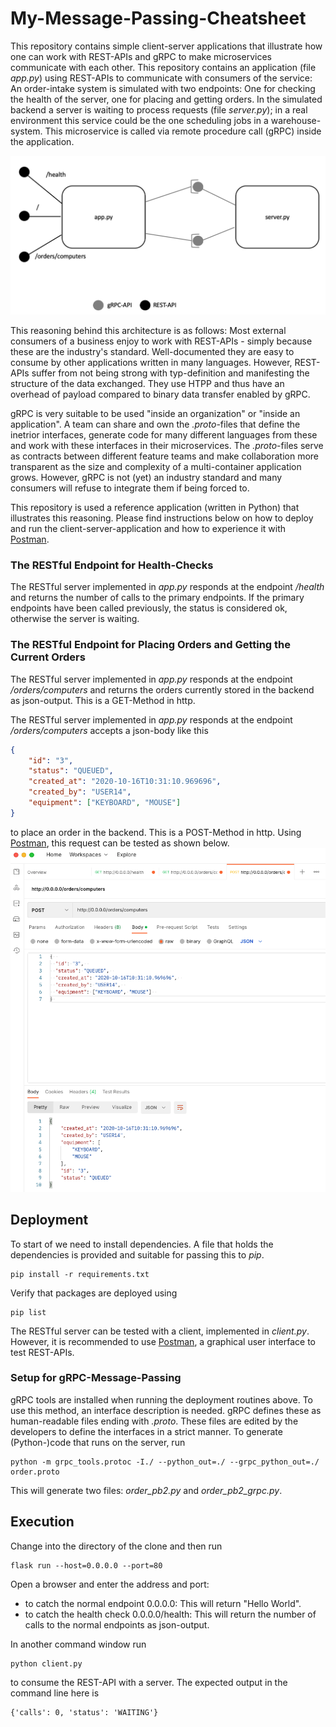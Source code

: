 # My-Message-Passing-Cheatsheet
This repository contains simple client-server applications that illustrate how one can work with REST-APIs and gRPC to make microservices communicate with each other. This repository contains an application (file *app.py*) using REST-APIs to communicate with consumers of the service: An order-intake system is simulated with two endpoints: One for checking the health of the server, one for placing and getting orders.
In the simulated backend a server is waiting to process requests (file *server.py*); in a real environment this service could be the one scheduling jobs in a warehouse-system. This microservice is called via remote procedure call (gRPC) inside the application.

<img src="architecture.png"/>

This reasoning behind this architecture is as follows: Most external consumers of a business enjoy to work with REST-APIs - simply because these are the industry's standard. Well-documented they are easy to consume by other applications written in many languages. However, REST-APIs suffer from not being strong with typ-definition and manifesting the structure of the data exchanged. They use HTPP and thus have an overhead of payload compared to binary data transfer enabled by gRPC.

gRPC is very suitable to be used "inside an organization" or "inside an application". A team can share and own the *.proto*-files that define the inetrior interfaces, generate code for many different languages from these and work with these interfaces in their microservices. The *.proto*-files serve as contracts between different feature teams and make collaboration more transparent as the size and complexity of a multi-container application grows. However, gRPC is not (yet) an industry standard and many consumers will refuse to integrate them if being forced to.

This repository is used a reference application (written in Python) that illustrates this reasoning. Please find instructions below on how to deploy and run the client-server-application and how to experience it with [Postman](https://www.postman.com/downloads/).

### The RESTful Endpoint for Health-Checks
The RESTful server implemented in *app.py* responds at the endpoint */health* and returns the number of calls to the primary endpoints. If the primary endpoints have been called previously, the status is considered ok, otherwise the server is waiting.

### The RESTful Endpoint for Placing Orders and Getting the Current Orders
The RESTful server implemented in *app.py* responds at the endpoint */orders/computers* and returns the orders currently stored in the backend as json-output. This is a GET-Method in http.


The RESTful server implemented in *app.py* responds at the endpoint */orders/computers* accepts a json-body like this
```json
{
    "id": "3",
    "status": "QUEUED",
    "created_at": "2020-10-16T10:31:10.969696",
    "created_by": "USER14",
    "equipment": ["KEYBOARD", "MOUSE"]
}
```
to place an order in the backend. This is a POST-Method in http. Using [Postman](https://www.postman.com/downloads/), this request can be tested as shown below.
<img src="RESTAPIPOSTRequest.png"/>

## Deployment
To start of we need to install dependencies. A file that holds the dependencies is provided and suitable for passing this to *pip*.
```console
pip install -r requirements.txt
```
Verify that packages are deployed using
```console
pip list
```
The RESTful server can be tested with a client, implemented in *client.py*. However, it is recommended to use [Postman](https://www.postman.com/downloads/), a graphical user interface to test REST-APIs.

### Setup for gRPC-Message-Passing
gRPC tools are installed when running the deployment routines above. To use this method, an interface description is needed. gRPC defines these as human-readable files ending with *.proto*. These files are edited by the developers to define the interfaces in a strict manner. To generate (Python-)code that runs on the server, run
```console
python -m grpc_tools.protoc -I./ --python_out=./ --grpc_python_out=./ order.proto
```
This will generate two files: *order_pb2.py* and	*order_pb2_grpc.py*.


## Execution
Change into the directory of the clone and then run
```console
flask run --host=0.0.0.0 --port=80
```
Open a browser and enter the address and port:
* to catch the normal endpoint 0.0.0.0: This will return "Hello World".
* to catch the health check 0.0.0.0/health: This will return the number of calls to the normal endpoints as json-output.

In another command window run
```console
python client.py
```
to consume the REST-API with a server. The expected output in the command line here is
```console
{'calls': 0, 'status': 'WAITING'}
```
